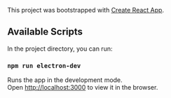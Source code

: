 This project was bootstrapped with [Create React App](https://github.com/facebook/create-react-app).

## Available Scripts

In the project directory, you can run:

### `npm run electron-dev`

Runs the app in the development mode.<br />
Open [http://localhost:3000](http://localhost:3000) to view it in the browser.

